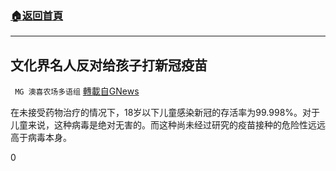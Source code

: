 ###  [:house:返回首頁](https://github.com/ourhimalayas/txt)
---


## 文化界名人反对给孩子打新冠疫苗
` MG 澳喜农场多语组` [轉載自GNews](https://gnews.org/zh-hans/1542291/)

在未接受药物治疗的情况下，18岁以下儿童感染新冠的存活率为99.998%。对于儿童来说，这种病毒是绝对无害的。而这种尚未经过研究的疫苗接种的危险性远远高于病毒本身。

0
